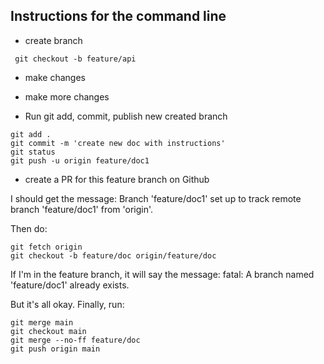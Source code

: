 ## Instructions for the command line
- create branch
```
 git checkout -b feature/api 
 ```
 - make changes
 - make more changes

 - Run git add, commit, publish new created branch
 ```
 git add .
 git commit -m 'create new doc with instructions'
 git status
 git push -u origin feature/doc1
 ```

 - create a PR for this feature branch on Github

I should get the message:
Branch 'feature/doc1' set up to track remote branch 'feature/doc1' from 'origin'.

Then do:
```
git fetch origin
git checkout -b feature/doc origin/feature/doc
```
If I'm in the feature branch, it will say the message:
fatal: A branch named 'feature/doc1' already exists.

But it's all okay.
Finally, run:
```
git merge main
git checkout main
git merge --no-ff feature/doc
git push origin main
```

